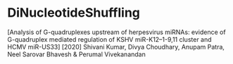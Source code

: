 # DiNucleotideShuffling
[Analysis of G-quadruplexes upstream of herpesvirus miRNAs: evidence of G-quadruplex mediated regulation of KSHV miR-K12–1-9,11 cluster and HCMV miR-US33] [2020]
Shivani Kumar, Divya Choudhary, Anupam Patra, Neel Sarovar Bhavesh & Perumal Vivekanandan
